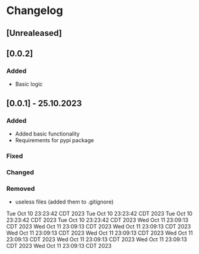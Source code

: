 # Changelog
## [Unrealeased]

## [0.0.2]

### Added 

- Basic logic

## [0.0.1] - 25.10.2023

### Added 

- Added basic functionality
- Requirements for pypi package

### Fixed

### Changed

### Removed

- useless files (added them to .gitignore)

Tue Oct 10 23:23:42 CDT 2023
Tue Oct 10 23:23:42 CDT 2023
Tue Oct 10 23:23:42 CDT 2023
Tue Oct 10 23:23:42 CDT 2023
Wed Oct 11 23:09:13 CDT 2023
Wed Oct 11 23:09:13 CDT 2023
Wed Oct 11 23:09:13 CDT 2023
Wed Oct 11 23:09:13 CDT 2023
Wed Oct 11 23:09:13 CDT 2023
Wed Oct 11 23:09:13 CDT 2023
Wed Oct 11 23:09:13 CDT 2023
Wed Oct 11 23:09:13 CDT 2023
Wed Oct 11 23:09:13 CDT 2023
